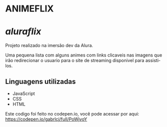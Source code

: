 <h1> ANIMEFLIX </h1>

# <i>aluraflix</i>

Projeto realizado na imersão dev da  Alura.

Uma pequena lista com alguns animes com links clicaveis nas imagens que irão redirecionar o usuario para o site de streaming disponivel para assisti-los.



<h2>Linguagens utilizadas</h2>
<ul>
  <li>JavaScript</li>
  <li>CSS</li>
  <li>HTML</li>
</ul>

Este codigo foi feito no codepen.io, você pode acessar por aqui:
https://codepen.io/gabrlcj/full/PoWjvoY
